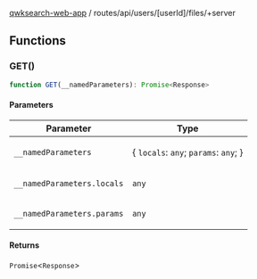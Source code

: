 [qwksearch-web-app](../../../../../modules.md) / routes/api/users/\[userId\]/files/+server

## Functions

### GET()

```ts
function GET(__namedParameters): Promise<Response>
```

#### Parameters

<table>
<thead>
<tr>
<th>Parameter</th>
<th>Type</th>
</tr>
</thead>
<tbody>
<tr>
<td>

`__namedParameters`

</td>
<td>

\{ `locals`: `any`; `params`: `any`; \}

</td>
</tr>
<tr>
<td>

`__namedParameters.locals`

</td>
<td>

`any`

</td>
</tr>
<tr>
<td>

`__namedParameters.params`

</td>
<td>

`any`

</td>
</tr>
</tbody>
</table>

#### Returns

`Promise`&lt;`Response`&gt;
